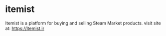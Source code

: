 # itemist
Itemist is a platform for buying and selling Steam Market products.
visit site at: https://itemist.ir
